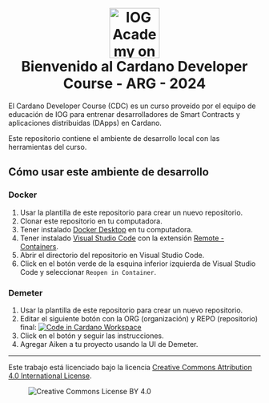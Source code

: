 <h1 align="center">
  <br>
  <a href="https://www.youtube.com/@iogacademy"><img src="https://ucarecdn.com/288e5001-d93e-4081-976b-0c6f72cc077e/iohksymbolbig.jpg" alt="IOG Academy on YouTube" width="100"></a>
  <br>
  Bienvenido al Cardano Developer Course - ARG - 2024
  <br>
</h1>

El Cardano Developer Course (CDC) es un curso proveído por el equipo de educación
de IOG para entrenar desarrolladores de Smart Contracts y aplicaciones distribuidas (DApps)
en Cardano.

Este repositorio contiene el ambiente de desarrollo local con las herramientas del curso.

## Cómo usar este ambiente de desarrollo

### Docker

1. Usar la plantilla de este repositorio para crear un nuevo repositorio.
1. Clonar este repositorio en tu computadora.
1. Tener instalado [Docker Desktop](https://www.docker.com/products/docker-desktop) en tu computadora.
1. Tener instalado [Visual Studio Code](https://code.visualstudio.com/) con la extensión [Remote - Containers](https://marketplace.visualstudio.com/items?itemName=ms-vscode-remote.remote-containers).
1. Abrir el directorio del repositorio en Visual Studio Code.
1. Click en el botón verde de la esquina inferior izquierda de Visual Studio Code y seleccionar `Reopen in Container`.

### Demeter

1. Usar la plantilla de este repositorio para crear un nuevo repositorio.
1. Editar el siguiente botón con la ORG (organización) y REPO (repositorio) final:
[![Code in Cardano Workspace](https://demeter.run/code/badge.svg)](https://demeter.run/code?repository=https://github.com/{ORG/REPO}.git&template=typescript)
1. Click en el botón y seguir las instrucciones.
1. Agregar Aiken a tu proyecto usando la UI de Demeter.

---

Este trabajo está licenciado bajo la licencia
[Creative Commons Attribution 4.0 International License](http://creativecommons.org/licenses/by/4.0/).

<figure><img src="https://i.creativecommons.org/l/by/4.0/88x31.png" alt="Creative Commons License BY 4.0"></figure>
